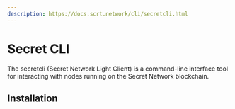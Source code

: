 ```yaml
---
description: https://docs.scrt.network/cli/secretcli.html
---
```


# Secret CLI

The secretcli (Secret Network Light Client) is a command-line interface tool for interacting with nodes running on the Secret Network blockchain.&#x20;

## Installation&#x20;
